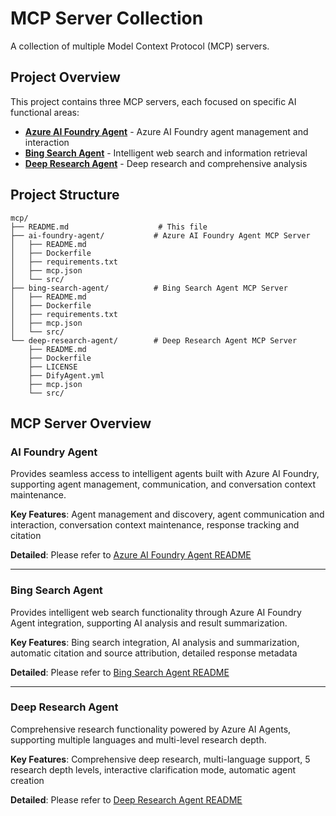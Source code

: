 # MCP Server Collection

A collection of multiple Model Context Protocol (MCP) servers.

## Project Overview

This project contains three MCP servers, each focused on specific AI functional areas:

- **[Azure AI Foundry Agent](./ai-foundry-agent/)** - Azure AI Foundry agent management and interaction
- **[Bing Search Agent](./bing-search-agent/)** - Intelligent web search and information retrieval
- **[Deep Research Agent](./deep-research-agent/)** - Deep research and comprehensive analysis

## Project Structure

```
mcp/
├── README.md                    # This file
├── ai-foundry-agent/           # Azure AI Foundry Agent MCP Server
│   ├── README.md
│   ├── Dockerfile
│   ├── requirements.txt
│   ├── mcp.json
│   └── src/
├── bing-search-agent/          # Bing Search Agent MCP Server
│   ├── README.md
│   ├── Dockerfile
│   ├── requirements.txt
│   ├── mcp.json
│   └── src/
└── deep-research-agent/        # Deep Research Agent MCP Server
    ├── README.md
    ├── Dockerfile
    ├── LICENSE
    ├── DifyAgent.yml
    ├── mcp.json
    └── src/
```

## MCP Server Overview

### AI Foundry Agent

Provides seamless access to intelligent agents built with Azure AI Foundry, supporting agent management, communication, and conversation context maintenance.

**Key Features**: Agent management and discovery, agent communication and interaction, conversation context maintenance, response tracking and citation

**Detailed**: Please refer to [Azure AI Foundry Agent README](./ai-foundry-agent/README.md)

---

### Bing Search Agent

Provides intelligent web search functionality through Azure AI Foundry Agent integration, supporting AI analysis and result summarization.

**Key Features**: Bing search integration, AI analysis and summarization, automatic citation and source attribution, detailed response metadata

**Detailed**: Please refer to [Bing Search Agent README](./bing-search-agent/README.md)

---

### Deep Research Agent

Comprehensive research functionality powered by Azure AI Agents, supporting multiple languages and multi-level research depth.

**Key Features**: Comprehensive deep research, multi-language support, 5 research depth levels, interactive clarification mode, automatic agent creation

**Detailed**: Please refer to [Deep Research Agent README](./deep-research-agent/README.md)